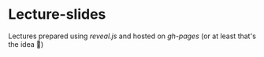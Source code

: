 # Lecture-slides

Lectures prepared using *reveal.js* and hosted on *gh-pages* (or at least that's the idea :pray:)

